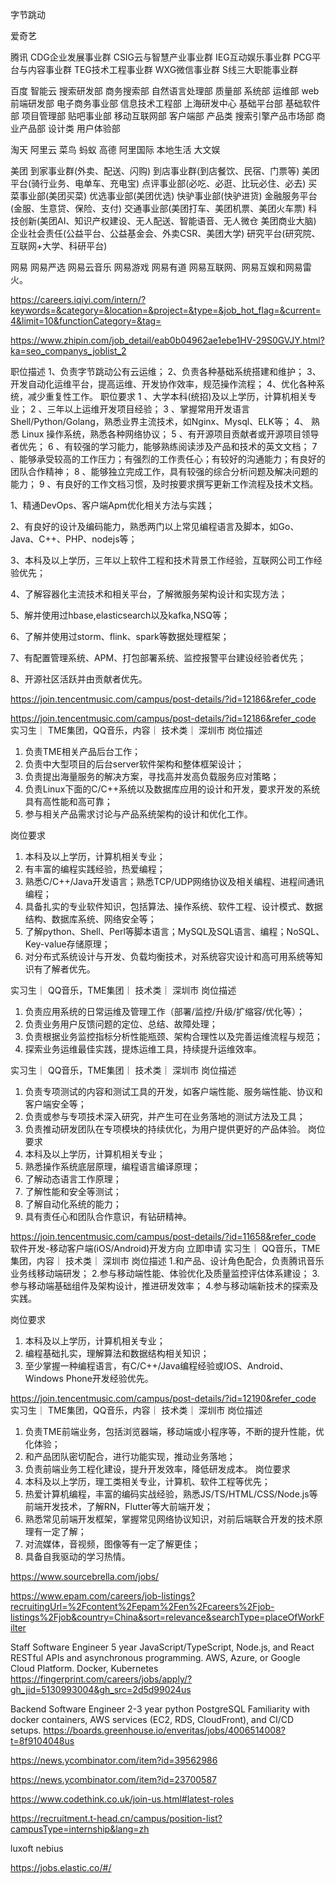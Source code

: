 
字节跳动

爱奇艺

腾讯
CDG企业发展事业群
CSIG云与智慧产业事业群
IEG互动娱乐事业群
PCG平台与内容事业群
TEG技术工程事业群
WXG微信事业群
S线三大职能事业群


百度
智能云
搜索研发部
商务搜索部
自然语言处理部
质量部
系统部
运维部
web前端研发部
电子商务事业部
信息技术工程部
上海研发中心
基础平台部
基础软件部
项目管理部
贴吧事业部
移动互联网部
客户端部
产品类
搜索引擎产品市场部
商业产品部
设计类
用户体验部


淘天
阿里云
菜鸟
蚂蚁
高德
阿里国际
本地生活
大文娱

美团
到家事业群(外卖、配送、闪购)
到店事业群(到店餐饮、民宿、门票等)
美团平台(骑行业务、电单车、充电宝)
点评事业部(必吃、必逛、比玩必住、必去)
买菜事业部(美团买菜)
优选事业部(美团优选)
快驴事业部(快驴进货)
金融服务平台(金服、生意贷、保险、支付)
交通事业部(美团打车、美团机票、美团火车票)
科技创新(美团AI、知识产权建设、无人配送、智能语音、无人微仓
美团商业大脑)
企业社会责任(公益平台、公益基金会、外卖CSR、美团大学)
研究平台(研究院、互联网+大学、科研平台)

网易
网易严选
网易云音乐
网易游戏
网易有道
网易互联网、网易互娱和网易雷火。


https://careers.iqiyi.com/intern/?keywords=&category=&location=&project=&type=&job_hot_flag=&current=4&limit=10&functionCategory=&tag=


https://www.zhipin.com/job_detail/eab0b04962ae1ebe1HV-29S0GVJY.html?ka=seo_companys_joblist_2

职位描述
1、负责字节跳动公有云运维；
2、负责各种基础系统搭建和维护；
3、开发自动化运维平台，提高运维、开发协作效率，规范操作流程；
4、优化各种系统，减少重复性工作。
职位要求
1 、大学本科(统招)及以上学历，计算机相关专业；
2 、三年以上运维开发项目经验；
3 、掌握常用开发语言 Shell/Python/Golang，熟悉业界主流技术，如Nginx、Mysql、ELK等；
4、 熟悉 Linux 操作系统，熟悉各种网络协议；
5 、有开源项目贡献者或开源项目领导者优先；
6 、有较强的学习能力，能够熟练阅读涉及产品和技术的英文文档；
7 、能够承受较高的工作压力；有强烈的工作责任心；有较好的沟通能力；有良好的团队合作精神；
8 、能够独立完成工作，具有较强的综合分析问题及解决问题的能力；
9 、有良好的工作文档习惯，及时按要求撰写更新工作流程及技术文档。


1、精通DevOps、客户端Apm优化相关方法与实践；

2、有良好的设计及编码能力，熟悉两门以上常见编程语言及脚本，如Go、Java、C++、PHP、nodejs等；

3、本科及以上学历，三年以上软件工程和技术背景工作经验，互联网公司工作经验优先；

4、了解容器化主流技术和相关平台，了解微服务架构设计和实现方法；

5、解并使用过hbase,elasticsearch以及kafka,NSQ等；

6、了解并使用过storm、flink、spark等数据处理框架；

7、有配置管理系统、APM、打包部署系统、监控报警平台建设经验者优先；

8、开源社区活跃并由贡献者优先。

https://join.tencentmusic.com/campus/post-details/?id=12186&refer_code


https://join.tencentmusic.com/campus/post-details/?id=12186&refer_code
实习生｜ TME集团，QQ音乐，内容｜ 技术类｜ 深圳市
岗位描述
1. 负责TME相关产品后台工作；
2. 负责中大型项目的后台server软件架构和整体框架设计；
3. 负责提出海量服务的解决方案，寻找高并发高负载服务应对策略；
4. 负责Linux下面的C/C++系统以及数据库应用的设计和开发，要求开发的系统具有高性能和高可靠；
5. 参与相关产品需求讨论与产品系统架构的设计和优化工作。

岗位要求
1. 本科及以上学历，计算机相关专业；
2. 有丰富的编程实践经验，热爱编程；
3. 熟悉C/C++/Java开发语言；熟悉TCP/UDP网络协议及相关编程、进程间通讯编程；
4. 具备扎实的专业软件知识，包括算法、操作系统、软件工程、设计模式、数据结构、数据库系统、网络安全等；
5. 了解python、Shell、Perl等脚本语言；MySQL及SQL语言、编程；NoSQL、Key-value存储原理；
6. 对分布式系统设计与开发、负载均衡技术，对系统容灾设计和高可用系统等知识有了解者优先。

实习生｜ QQ音乐，TME集团｜ 技术类｜ 深圳市
岗位描述
1. 负责应用系统的日常运维及管理工作（部署/监控/升级/扩缩容/优化等）；
2. 负责业务用户反馈问题的定位、总结、故障处理；
3. 负责根据业务监控指标分析性能瓶颈、架构合理性以及完善运维流程与规范；
4. 探索业务运维最佳实践，提炼运维工具，持续提升运维效率。



实习生｜ QQ音乐，TME集团｜ 技术类｜ 深圳市
岗位描述
1. 负责专项测试的内容和测试工具的开发，如客户端性能、服务端性能、协议和客户端安全等；
2. 负责或参与专项技术深入研究，并产生可在业务落地的测试方法及工具；
3. 负责推动研发团队在专项模块的持续优化，为用户提供更好的产品体验。
岗位要求
1. 本科及以上学历，计算机相关专业；
2. 熟悉操作系统底层原理，编程语言编译原理；
3. 了解动态语言工作原理；
4. 了解性能和安全等测试；
5. 了解自动化系统的能力；
6. 具有责任心和团队合作意识，有钻研精神。



https://join.tencentmusic.com/campus/post-details/?id=11658&refer_code
软件开发-移动客户端(iOS/Android)开发方向
立即申请
实习生｜ QQ音乐，TME集团，内容｜ 技术类｜ 深圳市
岗位描述
1.和产品、设计角色配合，负责腾讯音乐业务线移动端研发；
2.参与移动端性能、体验优化及质量监控评估体系建设；
3.参与移动端基础组件及架构设计，推进研发效率；
4.参与移动端新技术的探索及实践。

岗位要求
1. 本科及以上学历，计算机相关专业；
2. 编程基础扎实，理解算法和数据结构相关知识；
3. 至少掌握一种编程语言，有C/C++/Java编程经验或IOS、Android、Windows Phone开发经验优先。

https://join.tencentmusic.com/campus/post-details/?id=12190&refer_code
实习生｜ TME集团，QQ音乐，内容｜ 技术类｜ 深圳市
岗位描述
1. 负责TME前端业务，包括浏览器端，移动端或小程序等，不断的提升性能，优化体验；
2. 和产品团队密切配合，进行功能实现，推动业务落地；
3. 负责前端业务工程化建设，提升开发效率，降低研发成本。
岗位要求
1. 本科及以上学历，理工类相关专业，计算机、软件工程等优先；
2. 热爱计算机编程，丰富的编码实战经验，熟悉JS/TS/HTML/CSS/Node.js等前端开发技术，了解RN，Flutter等大前端开发；
3. 熟悉常见前端开发框架，掌握常见网络协议知识，对前后端联合开发的技术原理有一定了解；
4. 对流媒体，音视频，图像等有一定了解更佳；
5. 具备自我驱动的学习热情。

https://www.sourcebrella.com/jobs/

https://www.epam.com/careers/job-listings?recruitingUrl=%2Fcontent%2Fepam%2Fen%2Fcareers%2Fjob-listings%2Fjob&country=China&sort=relevance&searchType=placeOfWorkFilter


Staff Software Engineer 5 year
JavaScript/TypeScript, Node.js, and React
RESTful APIs and asynchronous programming.
AWS, Azure, or Google Cloud Platform.
Docker, Kubernetes
https://fingerprint.com/careers/jobs/apply/?gh_jid=5130993004&gh_src=2d5d99024us


Backend Software Engineer 2-3 year
python PostgreSQL Familiarity with docker containers, AWS services (EC2, RDS, CloudFront), and CI/CD setups. 
https://boards.greenhouse.io/enveritas/jobs/4006514008?t=8f9104048us

https://news.ycombinator.com/item?id=39562986

https://news.ycombinator.com/item?id=23700587

https://www.codethink.co.uk/join-us.html#latest-roles

https://recruitment.t-head.cn/campus/position-list?campusType=internship&lang=zh



luxoft
nebius

https://jobs.elastic.co/#/